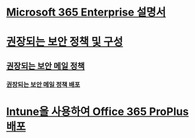 # [Microsoft 365 Enterprise 설명서](index.md)

# [권장되는 보안 정책 및 구성](microsoft-365-policies-configurations.md)
## [권장되는 보안 메일 정책](secure-email-recommended-policies.md)
### [권장되는 보안 메일 정책 배포](secure-email-deploy-recommended-policies.md)

# [Intune을 사용하여 Office 365 ProPlus 배포](deploy-office-proplus-intune.md)